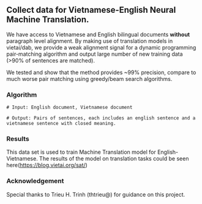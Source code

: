 ## Collect data for Vietnamese-English Neural Machine Translation.

We have access to Vietnamese and English bilingual documents **without** paragraph level alignment. By making use of translation models in vietai/dab, we provide a weak alignment signal for a dynamic programming pair-matching algorithm and output large number of new training data (>90% of sentences are matched).

We tested and show that the method provides ~99% precision, compare to much worse pair matching using greedy/beam search algorithms.


### Algorithm

```
# Input: English document, Vietnamese document

# Output: Pairs of sentences, each includes an english sentence and a vietnamese sentence with closed meaning.

```

### Results 
This data set is used to train Machine Translation model for English-Vietnamese.
The results of the model on translation tasks could be seen here(https://blog.vietai.org/sat/)

### Acknowledgement

Special thanks to Trieu H. Trinh (thtrieu@) for guidance on this project.

